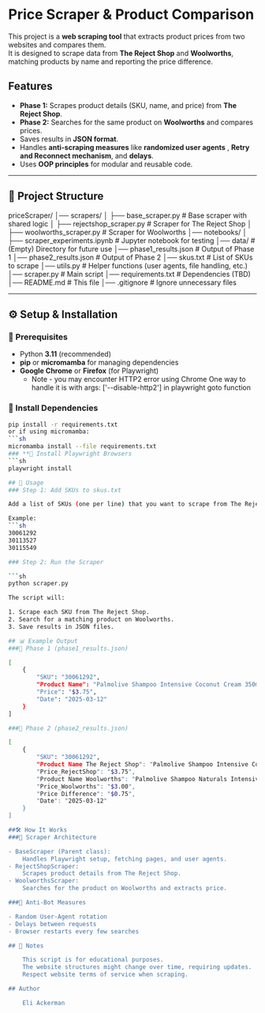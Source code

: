 # Price Scraper & Product Comparison

This project is a **web scraping tool** that extracts product prices from two websites and compares them.  
It is designed to scrape data from **The Reject Shop** and **Woolworths**, matching products by name and reporting the price difference.

## Features
- **Phase 1:** Scrapes product details (SKU, name, and price) from **The Reject Shop**.
- **Phase 2:** Searches for the same product on **Woolworths** and compares prices.
- Saves results in **JSON format**.
- Handles **anti-scraping measures** like **randomized user agents** , **Retry and Reconnect mechanism**, and **delays**.
- Uses **OOP principles** for modular and reusable code.

---

## 📂 Project Structure
 
 priceScraper/ │── scrapers/ │ ├── base_scraper.py # Base scraper with shared logic │ ├── rejectshop_scraper.py # Scraper for The Reject Shop │ ├── woolworths_scraper.py # Scraper for Woolworths │── notebooks/ │ ├── scraper_experiments.ipynb # Jupyter notebook for testing │── data/ # (Empty) Directory for future use │── phase1_results.json # Output of Phase 1 │── phase2_results.json # Output of Phase 2 │── skus.txt # List of SKUs to scrape │── utils.py # Helper functions (user agents, file handling, etc.) │── scraper.py # Main script │── requirements.txt # Dependencies (TBD) │── README.md # This file │── .gitignore # Ignore unnecessary files

---

## ⚙️ Setup & Installation

### **🔹 Prerequisites**
- Python **3.11** (recommended)
- **pip** or **micromamba** for managing dependencies
- **Google Chrome** or **Firefox** (for Playwright)
    - Note - you may encounter HTTP2 error using Chrome One way to handle it is with args: ['--disable-http2'] in playwright goto function

### **🔹 Install Dependencies**
```sh
pip install -r requirements.txt
or if using micromamba:
```sh
micromamba install --file requirements.txt
### **🔹 Install Playwright Browsers
```sh
playwright install

## 🚀 Usage
### Step 1: Add SKUs to skus.txt

Add a list of SKUs (one per line) that you want to scrape from The Reject Shop.

Example:
```sh
30061292
30113527
30115549

### Step 2: Run the Scraper

```sh
python scraper.py

The script will:

1. Scrape each SKU from The Reject Shop.
2. Search for a matching product on Woolworths.
3. Save results in JSON files.

## 📊 Example Output
###🔹 Phase 1 (phase1_results.json)

[
    {
        "SKU": "30061292",
        "Product Name": "Palmolive Shampoo Intensive Coconut Cream 350mL",
        "Price": "$3.75",
        "Date": "2025-03-12"
    }
]

###🔹 Phase 2 (phase2_results.json)

[
    {
        "SKU": "30061292",
        "Product Name The Reject Shop": "Palmolive Shampoo Intensive Coconut Cream 350mL",
        "Price_RejectShop": "$3.75",
        "Product Name Woolworths": "Palmolive Shampoo Naturals Intensive Moisture 350ml",
        "Price_Woolworths": "$3.00",
        "Price Difference": "$0.75",
        "Date": "2025-03-12"
    }
]

##🛠️ How It Works
###🔹 Scraper Architecture

- BaseScraper (Parent class):
    Handles Playwright setup, fetching pages, and user agents.
- RejectShopScraper:
    Scrapes product details from The Reject Shop.
- WoolworthsScraper:
    Searches for the product on Woolworths and extracts price.

###🔹 Anti-Bot Measures

- Random User-Agent rotation
- Delays between requests
- Browser restarts every few searches

## 📝 Notes

    This script is for educational purposes.
    The website structures might change over time, requiring updates.
    Respect website terms of service when scraping.

## Author

    Eli Ackerman
    
